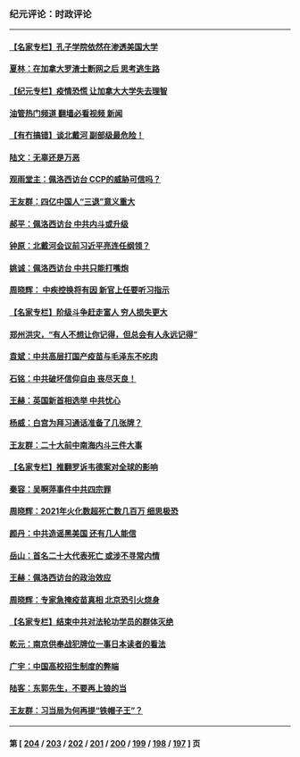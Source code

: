 ### 纪元评论：时政评论
---
#### [【名家专栏】孔子学院依然在渗透美国大学](../../pages/nsc1025/n13790981.md?07290330) 
#### [夏林：在加拿大罗渣士断网之后 思考逃生路](../../pages/nsc1025/n13791124.md?07290330) 
#### [【纪元专栏】疫情恐慌 让加拿大大学失去理智](../../pages/nsc1025/n13791035.md?07290330) 
#### [油管热门频道 翻墙必看视频 新闻](ok?07290330)
#### [【有冇搞错】谈北戴河 副部级最危险！](../../pages/nsc1025/n13790376.md?07290330) 
#### [陆文：无辜还是万恶](../../pages/nsc1025/n13790772.md?07290330) 
#### [观雨堂主：佩洛西访台 CCP的威胁可信吗？](../../pages/nsc1025/n13790757.md?07290330) 
#### [王友群：四亿中国人“三退”意义重大](../../pages/nsc1025/n13790512.md?07290330) 
#### [郝平：佩洛西访台 中共内斗或升级](../../pages/nsc1025/n13790472.md?07290330) 
#### [钟原：北戴河会议前习近平亮连任纲领？](../../pages/nsc1025/n13790410.md?07290330) 
#### [姚诚：佩洛西访台 中共只能打嘴炮](../../pages/nsc1025/n13790434.md?07290330) 
#### [周晓辉： 中疾控换将有因 新官上任要听习指示](../../pages/nsc1025/n13790287.md?07290330) 
#### [【名家专栏】阶级斗争赶走富人 穷人损失更大](../../pages/nsc1025/n13790153.md?07290330) 
#### [郑州洪灾，“有人不想让你记得，但总会有人永远记得”](../../pages/nsc1025/n13790144.md?07290330) 
#### [袁斌：中共高层打国产疫苗与毛泽东不吃肉](../../pages/nsc1025/n13790127.md?07290330) 
#### [石铭：中共破坏信仰自由 丧尽天良！](../../pages/nsc1025/n13789844.md?07290330) 
#### [王赫：英国新首相选举 中共忧心](../../pages/nsc1025/n13789833.md?07290330) 
#### [杨威：白宫为拜习通话准备了几张牌？](../../pages/nsc1025/n13789715.md?07290330) 
#### [王友群：二十大前中南海内斗三件大事](../../pages/nsc1025/n13789729.md?07290330) 
#### [【名家专栏】推翻罗诉韦德案对全球的影响](../../pages/nsc1025/n13789406.md?07290330) 
#### [秦容：吴啊萍事件中共四宗罪](../../pages/nsc1025/n13789581.md?07290330) 
#### [周晓辉：2021年火化数超死亡数几百万 细思极恐](../../pages/nsc1025/n13789531.md?07290330) 
#### [颜丹：中共造谣黑美国 还有几人能信](../../pages/nsc1025/n13789515.md?07290330) 
#### [岳山：首名二十大代表死亡 或涉不寻常内情](../../pages/nsc1025/n13789290.md?07290330) 
#### [王赫：佩洛西访台的政治效应](../../pages/nsc1025/n13789135.md?07290330) 
#### [周晓辉：专家急掩疫苗真相 北京恐引火烧身](../../pages/nsc1025/n13788876.md?07290330) 
#### [【名家专栏】结束中共对法轮功学员的群体灭绝](../../pages/nsc1025/n13788768.md?07290330) 
#### [乾元：南京供奉战犯牌位一事日本读者的看法](../../pages/nsc1025/n13788432.md?07290330) 
#### [广宇：中国高校招生制度的弊端](../../pages/nsc1025/n13788579.md?07290330) 
#### [陆客：东郭先生，不要再上狼的当](../../pages/nsc1025/n13788467.md?07290330) 
#### [王友群：习当局为何再提“铁帽子王”？](../../pages/nsc1025/n13788244.md?07290330) 

---
#### 第 [ [204](./204.md?07290330) / [203](./203.md?07290330) / [202](./202.md?07290330) / [201](./201.md?07290330) / [200](./200.md?07290330) / [199](./199.md?07290330) / [198](./198.md?07290330) / [197](./197.md?07290330) ] 页

